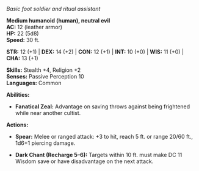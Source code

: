 _Basic foot soldier and ritual assistant_

**Medium humanoid (human), neutral evil**  
**AC:** 12 (leather armor)  
**HP:** 22 (5d8)  
**Speed:** 30 ft.

**STR:** 12 (+1) | **DEX:** 14 (+2) | **CON:** 12 (+1) | **INT:** 10 (+0) | **WIS:** 11 (+0) | **CHA:** 13 (+1)

**Skills:** Stealth +4, Religion +2  
**Senses:** Passive Perception 10  
**Languages:** Common

**Abilities:**

- **Fanatical Zeal:** Advantage on saving throws against being frightened while near another cultist.
    

**Actions:**

- **Spear:** Melee or ranged attack: +3 to hit, reach 5 ft. or range 20/60 ft., 1d6+1 piercing damage.
    
- **Dark Chant (Recharge 5–6):** Targets within 10 ft. must make DC 11 Wisdom save or have disadvantage on the next attack.